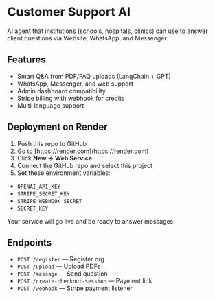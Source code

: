 # Customer Support AI

AI agent that institutions (schools, hospitals, clinics) can use to answer client questions via Website, WhatsApp, and Messenger.

## Features

- Smart Q&A from PDF/FAQ uploads (LangChain + GPT)
- WhatsApp, Messenger, and web support
- Admin dashboard compatibility
- Stripe billing with webhook for credits
- Multi-language support

## Deployment on Render

1. Push this repo to GitHub
2. Go to [https://render.com](https://render.com)
3. Click **New → Web Service**
4. Connect the GitHub repo and select this project
5. Set these environment variables:

- `OPENAI_API_KEY`
- `STRIPE_SECRET_KEY`
- `STRIPE_WEBHOOK_SECRET`
- `SECRET_KEY`

Your service will go live and be ready to answer messages.

## Endpoints

- `POST /register` — Register org
- `POST /upload` — Upload PDFs
- `POST /message` — Send question
- `POST /create-checkout-session` — Payment link
- `POST /webhook` — Stripe payment listener
